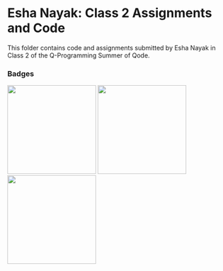 # Esha Nayak: Class 2 Assignments and Code
This folder contains code and assignments submitted by Esha Nayak in Class 2 of the Q-Programming Summer of Qode.
### Badges
<img src="/badges/attendance.png" width="200px" height="200px"> <img src="/badges/assignment.png" width="200px" height="200px"> <img src="/badges/assignment.png" width="200px" height="200px">
